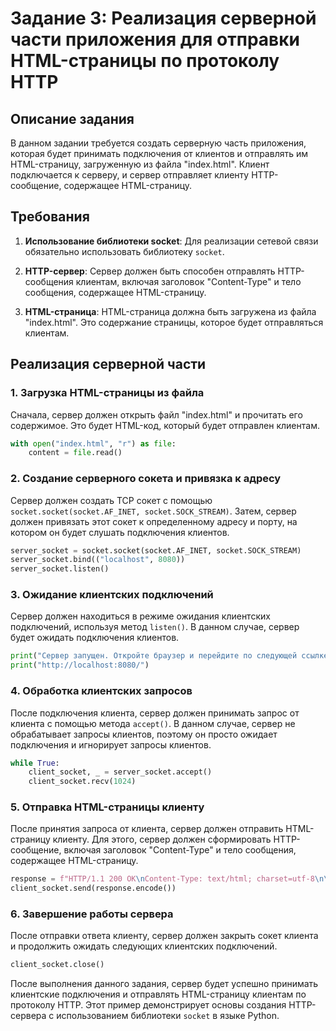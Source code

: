 # Задание 3: Реализация серверной части приложения для отправки HTML-страницы по протоколу HTTP


## Описание задания

В данном задании требуется создать серверную часть приложения, которая будет принимать подключения от клиентов и отправлять им HTML-страницу, загруженную из файла "index.html". Клиент подключается к серверу, и сервер отправляет клиенту HTTP-сообщение, содержащее HTML-страницу.

## Требования

1. **Использование библиотеки socket**: Для реализации сетевой связи обязательно использовать библиотеку `socket`.

2. **HTTP-сервер**: Сервер должен быть способен отправлять HTTP-сообщения клиентам, включая заголовок "Content-Type" и тело сообщения, содержащее HTML-страницу.

3. **HTML-страница**: HTML-страница должна быть загружена из файла "index.html". Это содержание страницы, которое будет отправляться клиентам.

## Реализация серверной части

### 1. Загрузка HTML-страницы из файла

Сначала, сервер должен открыть файл "index.html" и прочитать его содержимое. Это будет HTML-код, который будет отправлен клиентам.

```python
with open("index.html", "r") as file:
    content = file.read()
```

### 2. Создание серверного сокета и привязка к адресу

Сервер должен создать TCP сокет с помощью `socket.socket(socket.AF_INET, socket.SOCK_STREAM)`. Затем, сервер должен привязать этот сокет к определенному адресу и порту, на котором он будет слушать подключения клиентов.

```python
server_socket = socket.socket(socket.AF_INET, socket.SOCK_STREAM)
server_socket.bind(("localhost", 8080))
server_socket.listen()
```

### 3. Ожидание клиентских подключений

Сервер должен находиться в режиме ожидания клиентских подключений, используя метод `listen()`. В данном случае, сервер будет ожидать подключения клиентов.

```python
print("Сервер запущен. Откройте браузер и перейдите по следующей ссылке:")
print("http://localhost:8080/")
```

### 4. Обработка клиентских запросов

После подключения клиента, сервер должен принимать запрос от клиента с помощью метода `accept()`. В данном случае, сервер не обрабатывает запросы клиентов, поэтому он просто ожидает подключения и игнорирует запросы клиентов.

```python
while True:
    client_socket, _ = server_socket.accept()
    client_socket.recv(1024)
```

### 5. Отправка HTML-страницы клиенту

После принятия запроса от клиента, сервер должен отправить HTML-страницу клиенту. Для этого, сервер должен сформировать HTTP-сообщение, включая заголовок "Content-Type" и тело сообщения, содержащее HTML-страницу.

```python
response = f"HTTP/1.1 200 OK\nContent-Type: text/html; charset=utf-8\n\n{content}"
client_socket.send(response.encode())
```

### 6. Завершение работы сервера

После отправки ответа клиенту, сервер должен закрыть сокет клиента и продолжить ожидать следующих клиентских подключений.

```python
client_socket.close()
```


После выполнения данного задания, сервер будет успешно принимать клиентские подключения и отправлять HTML-страницу клиентам по протоколу HTTP. Этот пример демонстрирует основы создания HTTP-сервера с использованием библиотеки `socket` в языке Python.